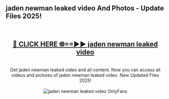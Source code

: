 <h2>jaden newman leaked video And Photos - Update Files 2025!</h2>
<br>
<div align="center">
<h2><a href="https://betterlinks.top/A2PfLJ" rel="nofollow">🔴 CLICK HERE 🌐==►► jaden newman leaked video</a></h2>
<br>
Get jaden newman leaked video and all content. Now you can access all videos and pictures of jaden newman leaked video. New Updated Files 2025!
<br>
<br>
<a href="https://betterlinks.top/A2PfLJ" rel="nofollow" data-target="animated-image.originalLink"><img src="https://i.imgur.com/dJHk4Zq.gif" alt="jaden newman leaked video OnlyFans" style="max-width: 100%; display: inline-block;" data-target="animated-image.originalImage"></a>
</div>
<br>